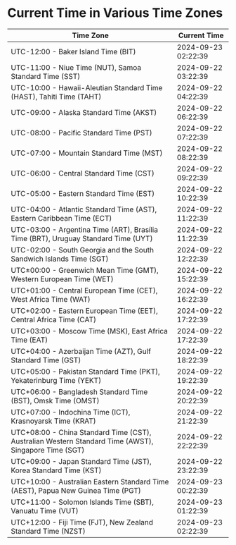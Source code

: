 # Current Time in Various Time Zones

| Time Zone | Current Time |
|-----------|--------------|
| UTC-12:00 - Baker Island Time (BIT) | 2024-09-23 02:22:39 |
| UTC-11:00 - Niue Time (NUT), Samoa Standard Time (SST) | 2024-09-22 03:22:39 |
| UTC-10:00 - Hawaii-Aleutian Standard Time (HAST), Tahiti Time (TAHT) | 2024-09-22 04:22:39 |
| UTC-09:00 - Alaska Standard Time (AKST) | 2024-09-22 06:22:39 |
| UTC-08:00 - Pacific Standard Time (PST) | 2024-09-22 07:22:39 |
| UTC-07:00 - Mountain Standard Time (MST) | 2024-09-22 08:22:39 |
| UTC-06:00 - Central Standard Time (CST) | 2024-09-22 09:22:39 |
| UTC-05:00 - Eastern Standard Time (EST) | 2024-09-22 10:22:39 |
| UTC-04:00 - Atlantic Standard Time (AST), Eastern Caribbean Time (ECT) | 2024-09-22 11:22:39 |
| UTC-03:00 - Argentina Time (ART), Brasília Time (BRT), Uruguay Standard Time (UYT) | 2024-09-22 11:22:39 |
| UTC-02:00 - South Georgia and the South Sandwich Islands Time (SGT) | 2024-09-22 12:22:39 |
| UTC±00:00 - Greenwich Mean Time (GMT), Western European Time (WET) | 2024-09-22 15:22:39 |
| UTC+01:00 - Central European Time (CET), West Africa Time (WAT) | 2024-09-22 16:22:39 |
| UTC+02:00 - Eastern European Time (EET), Central Africa Time (CAT) | 2024-09-22 17:22:39 |
| UTC+03:00 - Moscow Time (MSK), East Africa Time (EAT) | 2024-09-22 17:22:39 |
| UTC+04:00 - Azerbaijan Time (AZT), Gulf Standard Time (GST) | 2024-09-22 18:22:39 |
| UTC+05:00 - Pakistan Standard Time (PKT), Yekaterinburg Time (YEKT) | 2024-09-22 19:22:39 |
| UTC+06:00 - Bangladesh Standard Time (BST), Omsk Time (OMST) | 2024-09-22 20:22:39 |
| UTC+07:00 - Indochina Time (ICT), Krasnoyarsk Time (KRAT) | 2024-09-22 21:22:39 |
| UTC+08:00 - China Standard Time (CST), Australian Western Standard Time (AWST), Singapore Time (SGT) | 2024-09-22 22:22:39 |
| UTC+09:00 - Japan Standard Time (JST), Korea Standard Time (KST) | 2024-09-22 23:22:39 |
| UTC+10:00 - Australian Eastern Standard Time (AEST), Papua New Guinea Time (PGT) | 2024-09-23 00:22:39 |
| UTC+11:00 - Solomon Islands Time (SBT), Vanuatu Time (VUT) | 2024-09-23 01:22:39 |
| UTC+12:00 - Fiji Time (FJT), New Zealand Standard Time (NZST) | 2024-09-23 02:22:39 |
